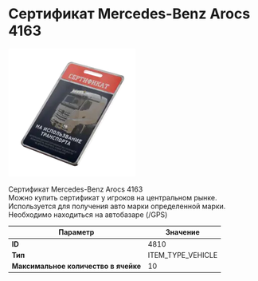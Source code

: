 # Сертификат Mercedes-Benz Arocs 4163

![Item Image](../img/4810.webp?raw=true)

Сертификат Mercedes-Benz Arocs 4163<br>Можно купить сертификат у игроков на центральном рынке.<br>Используется для получения авто марки определенной марки.<br>Необходимо находиться на автобазаре (/GPS)


| Параметр | Значение |
|----------|----------|
| **ID** | 4810 |
| **Тип** | ITEM_TYPE_VEHICLE |
| **Максимальное количество в ячейке** | 10 |

